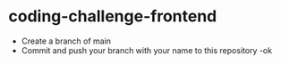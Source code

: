 # coding-challenge-frontend

- Create a branch of main
- Commit and push your branch with your name to this repository 
-ok
